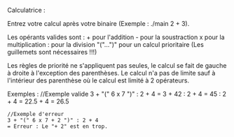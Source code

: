 Calculatrice : 

Entrez votre calcul après votre binaire (Exemple : ./main 2 + 3).

Les opérants valides sont : 
    + pour l'addition
    - pour la soustraction
    x pour la multiplication
    : pour la division
    "("...")" pour un calcul prioritaire (Les guillemets sont nécessaires !!!)

Les règles de priorité ne s'appliquent pas seules, le calcul se fait de gauche à droite à l'exception des parenthèses.
Le calcul n'a pas de limite sauf à l'intérieur des parenthèse où le calcul est limité à 2 opérateurs.

Exemples : 
    //Exemple valide
    3 + "(" 6 x 7 ")" : 2 + 4 
    = 3 + 42 : 2 + 4 
    = 45 : 2 + 4 
    = 22.5 + 4 
    = 26.5

    //Exemple d'erreur
    3 + "(" 6 x 7 + 2 ")" : 2 + 4 
    = Erreur : Le "+ 2" est en trop.

